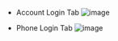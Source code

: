 - Account Login Tab
![image](https://github.com/yoohmoon/svelte-login-practice/assets/121086010/64b8b9bc-af23-44f6-84bb-f85769d5ca12)

- Phone Login Tab
![image](https://github.com/yoohmoon/svelte-login-practice/assets/121086010/52ff67c7-4f4c-4440-8a74-7c6e6f68abf4)
